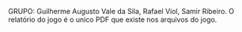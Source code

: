 GRUPO: Guilherme Augusto Vale da Sila, Rafael Viol, Samir Ribeiro.
O relatório do jogo é o unico PDF que existe nos arquivos do jogo.
